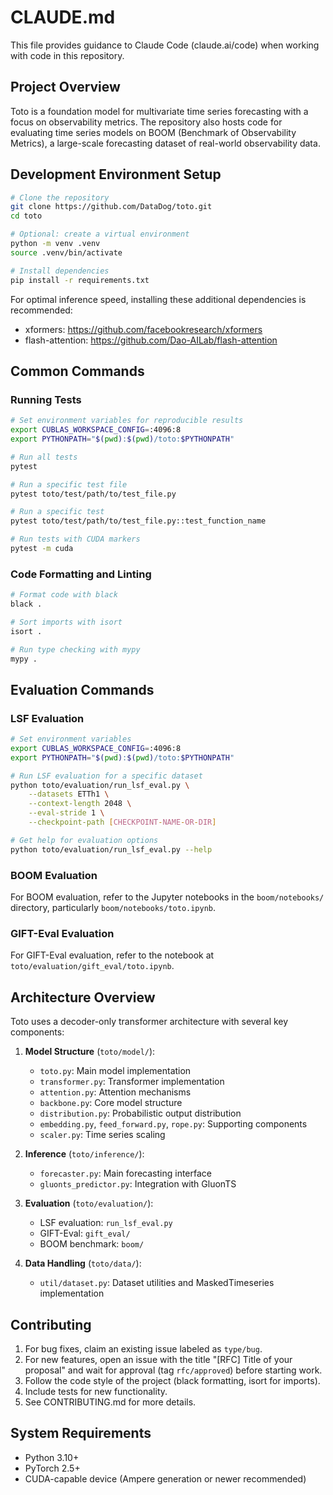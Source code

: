 # CLAUDE.md

This file provides guidance to Claude Code (claude.ai/code) when working with code in this repository.

## Project Overview

Toto is a foundation model for multivariate time series forecasting with a focus on observability metrics. The repository also hosts code for evaluating time series models on BOOM (Benchmark of Observability Metrics), a large-scale forecasting dataset of real-world observability data.

## Development Environment Setup

```bash
# Clone the repository
git clone https://github.com/DataDog/toto.git
cd toto

# Optional: create a virtual environment
python -m venv .venv
source .venv/bin/activate

# Install dependencies
pip install -r requirements.txt
```

For optimal inference speed, installing these additional dependencies is recommended:
- xformers: https://github.com/facebookresearch/xformers
- flash-attention: https://github.com/Dao-AILab/flash-attention

## Common Commands

### Running Tests

```bash
# Set environment variables for reproducible results
export CUBLAS_WORKSPACE_CONFIG=:4096:8
export PYTHONPATH="$(pwd):$(pwd)/toto:$PYTHONPATH"

# Run all tests
pytest

# Run a specific test file
pytest toto/test/path/to/test_file.py

# Run a specific test
pytest toto/test/path/to/test_file.py::test_function_name

# Run tests with CUDA markers
pytest -m cuda
```

### Code Formatting and Linting

```bash
# Format code with black
black .

# Sort imports with isort
isort .

# Run type checking with mypy
mypy .
```

## Evaluation Commands

### LSF Evaluation

```bash
# Set environment variables
export CUBLAS_WORKSPACE_CONFIG=:4096:8
export PYTHONPATH="$(pwd):$(pwd)/toto:$PYTHONPATH"

# Run LSF evaluation for a specific dataset
python toto/evaluation/run_lsf_eval.py \
    --datasets ETTh1 \
    --context-length 2048 \
    --eval-stride 1 \
    --checkpoint-path [CHECKPOINT-NAME-OR-DIR]

# Get help for evaluation options
python toto/evaluation/run_lsf_eval.py --help
```

### BOOM Evaluation

For BOOM evaluation, refer to the Jupyter notebooks in the `boom/notebooks/` directory, particularly `boom/notebooks/toto.ipynb`.

### GIFT-Eval Evaluation

For GIFT-Eval evaluation, refer to the notebook at `toto/evaluation/gift_eval/toto.ipynb`.

## Architecture Overview

Toto uses a decoder-only transformer architecture with several key components:

1. **Model Structure** (`toto/model/`):
   - `toto.py`: Main model implementation
   - `transformer.py`: Transformer implementation
   - `attention.py`: Attention mechanisms
   - `backbone.py`: Core model structure
   - `distribution.py`: Probabilistic output distribution
   - `embedding.py`, `feed_forward.py`, `rope.py`: Supporting components
   - `scaler.py`: Time series scaling

2. **Inference** (`toto/inference/`):
   - `forecaster.py`: Main forecasting interface
   - `gluonts_predictor.py`: Integration with GluonTS

3. **Evaluation** (`toto/evaluation/`):
   - LSF evaluation: `run_lsf_eval.py`
   - GIFT-Eval: `gift_eval/`
   - BOOM benchmark: `boom/`

4. **Data Handling** (`toto/data/`):
   - `util/dataset.py`: Dataset utilities and MaskedTimeseries implementation

## Contributing

1. For bug fixes, claim an existing issue labeled as `type/bug`.
2. For new features, open an issue with the title "[RFC] Title of your proposal" and wait for approval (tag `rfc/approved`) before starting work.
3. Follow the code style of the project (black formatting, isort for imports).
4. Include tests for new functionality.
5. See CONTRIBUTING.md for more details.

## System Requirements

- Python 3.10+
- PyTorch 2.5+
- CUDA-capable device (Ampere generation or newer recommended)